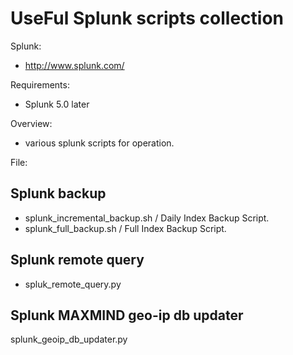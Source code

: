 # UseFul Splunk scripts collection
Splunk:
- http://www.splunk.com/

Requirements:
- Splunk 5.0 later

Overview:
- various splunk scripts for operation.

File:
## Splunk backup 
- splunk_incremental_backup.sh / Daily Index Backup Script.
- splunk_full_backup.sh        / Full Index Backup Script.

## Splunk remote query
- spluk_remote_query.py

## Splunk MAXMIND geo-ip db updater
splunk_geoip_db_updater.py
